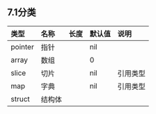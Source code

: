 

## **7.1分类**

| **类型** | **名称** | **长度** | **默认值** | **说明** |
| :--- | :--- | :--- | :--- | :--- |
| pointer | 指针 |  | nil |  |
| array | 数组 |  | 0 |  |
| slice | 切片 |  | nil | 引⽤类型 |
| map | 字典 |  | nil | 引⽤类型 |
| struct | 结构体 |  |  |  |



